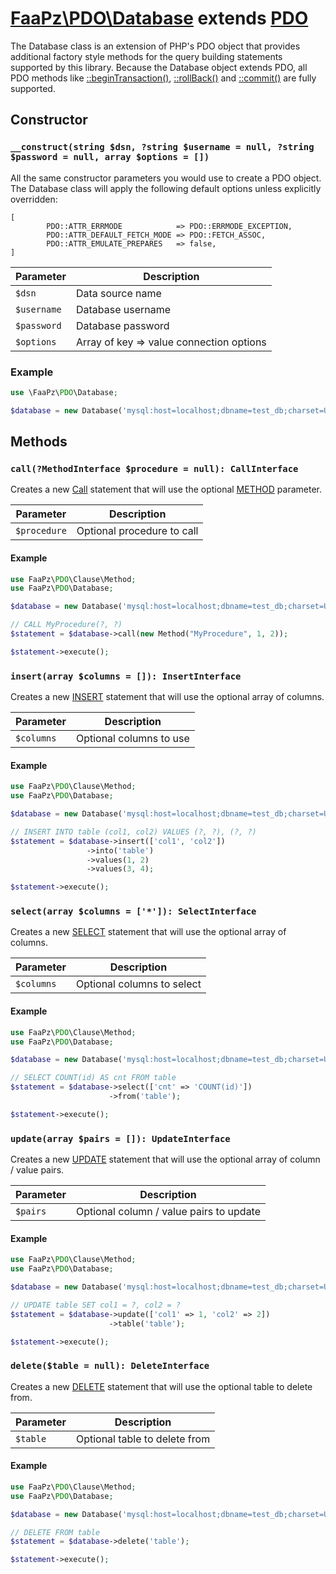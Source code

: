 # [FaaPz\PDO\Database](../src/Statement/Call.php) extends [PDO](https://www.php.net/manual/en/class.pdo.php)

The Database class is an extension of PHP's PDO object that provides additional factory style methods for the query
building statements supported by this library.  Because the Database object extends PDO, all PDO methods like
[::beginTransaction()](https://www.php.net/manual/en/pdo.begintransaction.php),
[::rollBack()](https://www.php.net/manual/en/pdo.rollback.php) and
[::commit()](https://www.php.net/manual/en/pdo.commit.php) are fully supported.

## Constructor

### `__construct(string $dsn, ?string $username = null, ?string $password = null, array $options = [])`

All the same constructor parameters you would use to create a PDO object.  The Database class will apply the following
default options unless explicitly overridden:

    [
            PDO::ATTR_ERRMODE            => PDO::ERRMODE_EXCEPTION,
            PDO::ATTR_DEFAULT_FETCH_MODE => PDO::FETCH_ASSOC,
            PDO::ATTR_EMULATE_PREPARES   => false,
    ]

Parameter    | Description
------------ | -----------------------------------------
`$dsn`       | Data source name
`$username`  | Database username
`$password`  | Database password
`$options`   | Array of key => value connection options

### Example

```php
use \FaaPz\PDO\Database;

$database = new Database('mysql:host=localhost;dbname=test_db;charset=UTF8');
```

## Methods

### `call(?MethodInterface $procedure = null): CallInterface`

Creates a new [Call](Statement/Call.md) statement that will use the optional [METHOD](Clause/Method.md) parameter.  

Parameter     | Description
------------- | -----------------------------------------
`$procedure`  | Optional procedure to call

#### Example

```php
use FaaPz\PDO\Clause\Method;
use FaaPz\PDO\Database;

$database = new Database('mysql:host=localhost;dbname=test_db;charset=UTF8');

// CALL MyProcedure(?, ?)
$statement = $database->call(new Method("MyProcedure", 1, 2));

$statement->execute();
```

### `insert(array $columns = []): InsertInterface`

Creates a new [INSERT](Statement/Insert.md) statement that will use the optional array of columns.

Parameter     | Description
------------- | -----------------------------------------
`$columns`    | Optional columns to use

#### Example

```php
use FaaPz\PDO\Clause\Method;
use FaaPz\PDO\Database;

$database = new Database('mysql:host=localhost;dbname=test_db;charset=UTF8');

// INSERT INTO table (col1, col2) VALUES (?, ?), (?, ?)
$statement = $database->insert(['col1', 'col2'])
                 ->into('table')
                 ->values(1, 2)
                 ->values(3, 4);

$statement->execute();
```

### `select(array $columns = ['*']): SelectInterface`

Creates a new [SELECT](Statement/SELECT.md) statement that will use the optional array of columns.

Parameter     | Description
------------- | -----------------------------------------
`$columns`    | Optional columns to select

#### Example

```php
use FaaPz\PDO\Clause\Method;
use FaaPz\PDO\Database;

$database = new Database('mysql:host=localhost;dbname=test_db;charset=UTF8');

// SELECT COUNT(id) AS cnt FROM table
$statement = $database->select(['cnt' => 'COUNT(id)'])
                      ->from('table');

$statement->execute();
```

### `update(array $pairs = []): UpdateInterface`

Creates a new [UPDATE](Statement/UPDATE.md) statement that will use the optional array of column / value pairs.

Parameter     | Description
------------- | -----------------------------------------
`$pairs`      | Optional column / value pairs to update

#### Example

```php
use FaaPz\PDO\Clause\Method;
use FaaPz\PDO\Database;

$database = new Database('mysql:host=localhost;dbname=test_db;charset=UTF8');

// UPDATE table SET col1 = ?, col2 = ?
$statement = $database->update(['col1' => 1, 'col2' => 2])
                      ->table('table');

$statement->execute();
```

### `delete($table = null): DeleteInterface`

Creates a new [DELETE](Statement/Delete.md) statement that will use the optional table to delete from.

Parameter     | Description
------------- | -----------------------------------------
`$table`      | Optional table to delete from

#### Example

```php
use FaaPz\PDO\Clause\Method;
use FaaPz\PDO\Database;

$database = new Database('mysql:host=localhost;dbname=test_db;charset=UTF8');

// DELETE FROM table
$statement = $database->delete('table');

$statement->execute();
```
